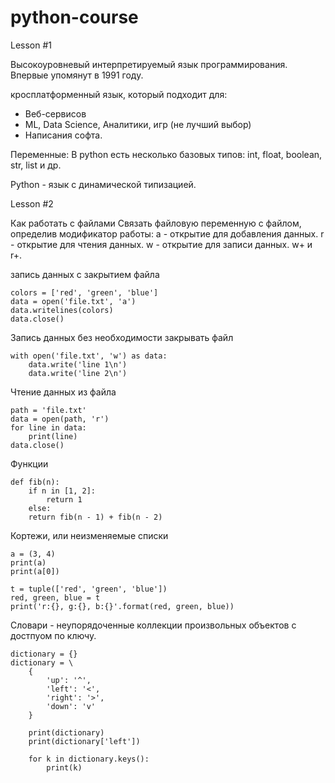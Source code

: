 # python-course

Lesson #1

Высокоуровневый интерпретируемый язык программирования. Впервые упомянут в 1991 году.

кросплатформенный язык, который подходит для:
- Веб-сервисов
- ML, Data Science, Аналитики, игр (не лучший выбор)
- Написания софта.

Переменные:
В python есть несколько базовых типов: int, float, boolean, str, list и др.

Python - язык с динамической типизацией.

Lesson #2

Как работать с файлами
Связать файловую переменную с файлом, определив модификатор работы:
a - открытие для добавления данных.
r - открытие для чтения данных.
w - открытие для записи данных.
w+ и r+.

запись данных с закрытием файла
```
colors = ['red', 'green', 'blue']
data = open('file.txt', 'a')
data.writelines(colors)
data.close()
```

Запись данных без необходимости закрывать файл
```
with open('file.txt', 'w') as data:
    data.write('line 1\n')
    data.write('line 2\n')
```

Чтение данных из файла
```
path = 'file.txt'
data = open(path, 'r')
for line in data:
    print(line)
data.close()
```

Функции
```
def fib(n):
    if n in [1, 2]:
        return 1
    else:
    return fib(n - 1) + fib(n - 2)
```

Кортежи, или неизменяемые списки
```
a = (3, 4)
print(a)
print(a[0])
```
```
t = tuple(['red', 'green', 'blue'])
red, green, blue = t
print('r:{}, g:{}, b:{}'.format(red, green, blue))
```

Словари - неупорядоченные коллекции произвольных объектов с достпуом по ключу.
```
dictionary = {}
dictionary = \
    {
        'up': '^',
        'left': '<',
        'right': '>',
        'down': 'v'
    }

    print(dictionary)
    print(dictionary['left'])

    for k in dictionary.keys():
        print(k)
```